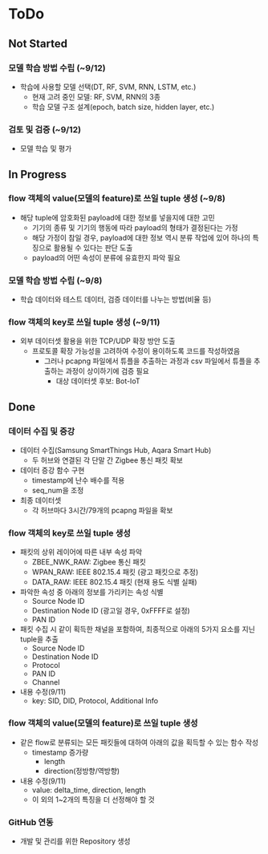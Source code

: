 # ToDo
## Not Started
### 모델 학습 방법 수립 (~9/12)
  * 학습에 사용할 모델 선택(DT, RF, SVM, RNN, LSTM, etc.)
    * 현재 고려 중인 모델: RF, SVM, RNN의 3종
    * 학습 모델 구조 설계(epoch, batch size, hidden layer, etc.)

### 검토 및 검증 (~9/12)
  * 모델 학습 및 평가

## In Progress
### flow 객체의 value(모델의 feature)로 쓰일 tuple 생성 (~9/8)
  * 해당 tuple에 암호화된 payload에 대한 정보를 넣을지에 대한 고민
    * 기기의 종류 및 기기의 행동에 따라 payload의 형태가 결정된다는 가정
    * 해당 가정이 참일 경우, payload에 대한 정보 역시 분류 작업에 있어 하나의 특징으로 활용될 수 있다는 판단 도출
    * payload의 어떤 속성이 분류에 유효한지 파악 필요

### 모델 학습 방법 수립 (~9/8)
  * 학습 데이터와 테스트 데이터, 검증 데이터를 나누는 방법(비율 등)

### flow 객체의 key로 쓰일 tuple 생성 (~9/11)
  * 외부 데이터셋 활용을 위한 TCP/UDP 확장 방안 도출
    * 프로토콜 확장 가능성을 고려하여 수정이 용이하도록 코드를 작성하였음
      * 그러나 pcapng 파일에서 튜플을 추출하는 과정과 csv 파일에서 튜플을 추출하는 과정이 상이하기에 검증 필요
        * 대상 데이터셋 후보: Bot-IoT

## Done
### 데이터 수집 및 증강
  * 데이터 수집(Samsung SmartThings Hub, Aqara Smart Hub)
    * 두 허브와 연결된 각 단말 간 Zigbee 통신 패킷 확보
  * 데이터 증강 함수 구현
    * timestamp에 난수 배수를 적용
    * seq_num을 조정
  * 최종 데이터셋
    * 각 허브마다 3시간/79개의 pcapng 파일을 확보
	
### flow 객체의 key로 쓰일 tuple 생성
  * 패킷의 상위 레이어에 따른 내부 속성 파악
    * ZBEE_NWK_RAW: Zigbee 통신 패킷
    * WPAN_RAW: IEEE 802.15.4 패킷 (광고 패킷으로 추정)
    * DATA_RAW: IEEE 802.15.4 패킷 (현재 용도 식별 실패)
  * 파악한 속성 중 아래의 정보를 가리키는 속성 식별
    * Source Node ID
    * Destination Node ID (광고일 경우, 0xFFFF로 설정)
    * PAN ID
  * 패킷 수집 시 같이 획득한 채널을 포함하여, 최종적으로 아래의 5가지 요소를 지닌 tuple을 추출
    * Source Node ID
    * Destination Node ID
    * Protocol
    * PAN ID
    * Channel
  * 내용 수정(9/11)
    * key: SID, DID, Protocol, Additional Info

### flow 객체의 value(모델의 feature)로 쓰일 tuple 생성
  * 같은 flow로 분류되는 모든 패킷들에 대하여 아래의 값을 획득할 수 있는 함수 작성
    * timestamp 증가량
	  * length
	  * direction(정방향/역방향)
  * 내용 수정(9/11)
    * value: delta_time, direction, length
    * 이 외의 1~2개의 특징을 더 선정해야 할 것

### GitHub 연동
  * 개발 및 관리를 위한 Repository 생성